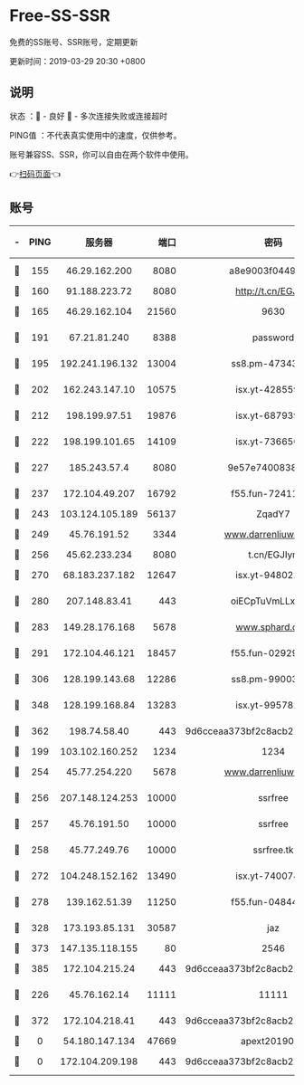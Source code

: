# Free-SS-SSR

免费的SS账号、SSR账号，定期更新

更新时间：2019-03-29 20:30 +0800

## 说明

状态     ：🙂 - 良好 🙁 - 多次连接失败或连接超时

PING值   ：不代表真实使用中的速度，仅供参考。

账号兼容SS、SSR，你可以自由在两个软件中使用。

👉[扫码页面](https://liesauer.github.io/Free-SS-SSR/)👈

## 账号

|-|PING|服务器|端口|密码|加密方式|区域|
|:----:|:----:|:-----:|-----:|:----:|:----:|:----:|
|🙂|155|46.29.162.200|8080|a8e9003f0449cea5|chacha20-ietf|RU|
|🙂|160|91.188.223.72|8080|http://t.cn/EGJIyrl|rc4-md5|RU|
|🙂|165|46.29.162.104|21560|9630|aes-128-ctr|RU|
|🙂|191|67.21.81.240|8388|password|aes-256-cfb|US|
|🙂|195|192.241.196.132|13004|ss8.pm-47343847|aes-256-cfb|US|
|🙂|202|162.243.147.10|10575|isx.yt-42855905|aes-256-cfb|US|
|🙂|212|198.199.97.51|19876|isx.yt-68793930|aes-256-cfb|US|
|🙂|222|198.199.101.65|14109|isx.yt-73665649|aes-256-cfb|US|
|🙂|227|185.243.57.4|8080|9e57e7400838a01e|chacha20-ietf|US|
|🙂|237|172.104.49.207|16792|f55.fun-72411432|aes-256-cfb|SG|
|🙂|243|103.124.105.189|56137|ZqadY7|chacha20|US|
|🙂|249|45.76.191.52|3344|www.darrenliuwei.com|aes-256-cfb|JP|
|🙂|256|45.62.233.234|8080|t.cn/EGJIyrl|rc4-md5|CA|
|🙂|270|68.183.237.182|12647|isx.yt-94802200|aes-256-cfb|SG|
|🙂|280|207.148.83.41|443|oiECpTuVmLLxk4Ts|aes-256-cfb|AU|
|🙂|283|149.28.176.168|5678|www.sphard.com|aes-256-cfb|AU|
|🙂|291|172.104.46.121|18457|f55.fun-02929238|aes-256-cfb|SG|
|🙂|306|128.199.143.68|12286|ss8.pm-99003865|aes-256-cfb|SG|
|🙂|348|128.199.168.84|13283|isx.yt-99578236|aes-256-cfb|SG|
|🙂|362|198.74.58.40|443|9d6cceaa373bf2c8acb22e60b6a58be6|aes-256-cfb|US|
|🙂|199|103.102.160.252|1234|1234|rc4-md5|JP|
|🙂|254|45.77.254.220|5678|www.darrenliuwei.com|aes-256-cfb|SG|
|🙂|256|207.148.124.253|10000|ssrfree|aes-256-cfb|SG|
|🙂|257|45.76.191.50|10000|ssrfree|aes-256-cfb|SG|
|🙂|258|45.77.249.76|10000|ssrfree.tk|aes-256-cfb|SG|
|🙂|272|104.248.152.162|13490|isx.yt-74007424|aes-256-cfb|SG|
|🙂|278|139.162.51.39|11250|f55.fun-04844585|aes-256-cfb|SG|
|🙂|328|173.193.85.131|30587|jaz|aes-256-cfb|US|
|🙂|373|147.135.118.155|80|2546|chacha20|US|
|🙂|385|172.104.215.24|443|9d6cceaa373bf2c8acb22e60b6a58be6|aes-256-cfb|US|
|🙁|226|45.76.162.14|11111|11111|aes-256-cfb|SG|
|🙁|372|172.104.218.41|443|9d6cceaa373bf2c8acb22e60b6a58be6|aes-256-cfb|US|
|🙁|0|54.180.147.134|47669|apext2019001|chacha20|KR|
|🙁|0|172.104.209.198|443|9d6cceaa373bf2c8acb22e60b6a58be6|aes-256-cfb|US|
